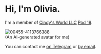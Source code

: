 # Hi, I'm Olivia.

I'm a member of [Cindy's World LLC](https://www.cindysworld.llc/) [Pod 18](https://www.cindysworld.llc/pod-18/).

![00455-4113766388](https://github.com/olivia3215/olivia3215/assets/159092139/4c371ada-7d9a-4723-ad69-383050268ee9)  
(An AI-generated avatar for me)

You can contact me [on Telegram](https://t.me/olivia_3215) or [by email](mailto:olivia3215@cindysworld.org).
